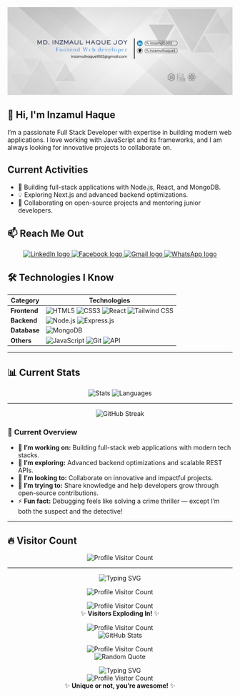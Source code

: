 ![Custom Banner](https://github.com/inzamulhaque1/inzamulhaque1/blob/main/images/github.png)

## 👋 Hi, I'm Inzamul Haque

I’m a passionate Full Stack Developer with expertise in building modern web applications. I love working with JavaScript and its frameworks, and I am always looking for innovative projects to collaborate on.

## Current Activities
- 🚀 Building full-stack applications with Node.js, React, and MongoDB.
- 💡 Exploring Next.js and advanced backend optimizations.
- 🔄 Collaborating on open-source projects and mentoring junior developers.


## 📫 **Reach Me Out**

<div align="center">
  <a href="https://www.linkedin.com/in/inzamul1002/" target="_blank">
    <img src="https://img.shields.io/static/v1?message=LinkedIn&logo=linkedin&label=&color=0077B5&logoColor=white&labelColor=&style=for-the-badge" height="40" alt="LinkedIn logo" />
  </a>
  <a href="https://www.facebook.com/au.inzamul" target="_blank">
    <img src="https://img.shields.io/static/v1?message=Facebook&logo=facebook&label=&color=1877F2&logoColor=white&labelColor=&style=for-the-badge" height="40" alt="Facebook logo" />
  </a>
  <a href="mailto:inzamulhaque1002@gmail.com" target="_blank">
    <img src="https://img.shields.io/static/v1?message=Gmail&logo=gmail&label=&color=D14836&logoColor=white&labelColor=&style=for-the-badge" height="40" alt="Gmail logo" />
  </a>
  <a href="https://wa.me/8801728005274" target="_blank">
    <img src="https://img.shields.io/static/v1?message=WhatsApp&logo=whatsapp&label=&color=25D366&logoColor=white&labelColor=&style=for-the-badge" height="40" alt="WhatsApp logo" />
  </a>
</div>




## 🛠️ **Technologies I Know**

<div align="center">
  
| **Category** | **Technologies** |
|--------------|------------------|
| **Frontend** | ![HTML5](https://img.shields.io/badge/HTML5-E34F26?logo=html5&logoColor=white&style=for-the-badge) ![CSS3](https://img.shields.io/badge/CSS3-1572B6?logo=css3&logoColor=white&style=for-the-badge) ![React](https://img.shields.io/badge/React-61DAFB?logo=react&logoColor=black&style=for-the-badge) ![Tailwind CSS](https://img.shields.io/badge/TailwindCSS-38B2AC?logo=tailwindcss&logoColor=white&style=for-the-badge) |
| **Backend**  | ![Node.js](https://img.shields.io/badge/Node.js-339933?logo=node.js&logoColor=white&style=for-the-badge) ![Express.js](https://img.shields.io/badge/Express.js-000000?logo=express&logoColor=white&style=for-the-badge) |
| **Database** | ![MongoDB](https://img.shields.io/badge/MongoDB-47A248?logo=mongodb&logoColor=white&style=for-the-badge) |
| **Others**   | ![JavaScript](https://img.shields.io/badge/JavaScript-F7DF1E?logo=javascript&logoColor=black&style=for-the-badge) ![Git](https://img.shields.io/badge/Git-F05032?logo=git&logoColor=white&style=for-the-badge) ![API](https://img.shields.io/badge/API-0040FF?logo=fastapi&logoColor=white&style=for-the-badge) |
  
</div>

---

## 📊 **Current Stats**

<div align="center">
  <img src="https://github-readme-stats.vercel.app/api?username=inzamulhaque1&show_icons=true&theme=radical" height="160px" alt="Stats" />
  <img src="https://github-readme-stats.vercel.app/api/top-langs/?username=inzamulhaque1&layout=compact&theme=radical" height="160px" alt="Languages" />
</div>

---
<p align="center">
  <img src="https://github-readme-streak-stats.herokuapp.com/?user=inzamulhaque1&theme=highcontrast" alt="GitHub Streak" />
</p>





### 👀 **Current Overview**
- 🔭 **I’m working on:** Building full-stack web applications with modern tech stacks.  
- 🌱 **I’m exploring:** Advanced backend optimizations and scalable REST APIs.  
- 👯 **I’m looking to:** Collaborate on innovative and impactful projects.  
- 🤔 **I’m trying to:** Share knowledge and help developers grow through open-source contributions.  
- ⚡ **Fun fact:** Debugging feels like solving a crime thriller — except I’m both the suspect and the detective!  

---

## 🔥 **Visitor Count**

<p align="center">
  <img src="https://komarev.com/ghpvc/?username=inzamulhaque1&label=Profile%20Views&color=ff69b4&style=plastic" alt="Profile Visitor Count" />
</p>

---

<p align="center">
  <img src="https://readme-typing-svg.herokuapp.com?font=Fira+Code&size=20&color=00FFFF&center=true&vCenter=true&width=400&lines=Welcome+to+my+GitHub!;Tracking+unique+visitors...+kinda" alt="Typing SVG" />
</p>
<p align="center">
  <img src="https://komarev.com/ghpvc/?username=inzamulhaque1&label=Profile%20Views&color=ff69b4&style=plastic" alt="Profile Visitor Count" />
</p>


<p align="center">
  <img src="https://komarev.com/ghpvc/?username=inzamulhaque1&label=Profile%20Views%20🚀&color=ff69b4&style=plastic" alt="Profile Visitor Count" />
  <br> ✨ <strong>Visitors Exploding In!</strong> ✨
</p>



<p align="center">
  <img src="https://komarev.com/ghpvc/?username=inzamulhaque1&label=Profile%20Views&color=ff69b4&style=plastic" alt="Profile Visitor Count" />
  <br>
  <img src="https://github-readme-stats.vercel.app/api?username=inzamulhaque1&show_icons=true&theme=radical" alt="GitHub Stats" />
</p>


<p align="center">
  <img src="https://komarev.com/ghpvc/?username=inzamulhaque1&label=Profile%20Views&color=ff69b4&style=plastic" alt="Profile Visitor Count" />
  <br>
  <img src="https://quotes-github-readme.vercel.app/api?type=horizontal&theme=light" alt="Random Quote" />
</p>

<p align="center">
  <img src="https://readme-typing-svg.herokuapp.com?font=Fira+Code&size=20&color=FF00FF&center=true&vCenter=true&width=400&lines=Hey,+you’re+here!;Counting+visitors+like+a+boss..." alt="Typing SVG" />
  <br>
  <img src="https://komarev.com/ghpvc/?username=inzamulhaque1&label=Profile%20Views%20🔥&color=ff69b4&style=plastic" alt="Profile Visitor Count" />
  <br> ✨ <strong>Unique or not, you’re awesome!</strong> ✨
</p>


